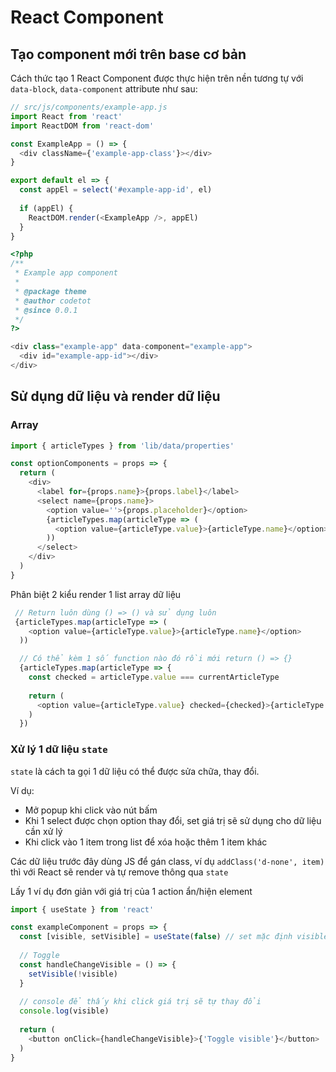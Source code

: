 # React Component

## Tạo component mới trên base cơ bản

Cách thức tạo 1 React Component được thực hiện trên nền tương tự với `data-block`, `data-component` attribute như sau:

```js
// src/js/components/example-app.js
import React from 'react'
import ReactDOM from 'react-dom'

const ExampleApp = () => {
  <div className={'example-app-class'}></div>
}

export default el => {
  const appEl = select('#example-app-id', el)
  
  if (appEl) {
    ReactDOM.render(<ExampleApp />, appEl)
  }
}
```

```php
<?php
/**
 * Example app component
 *
 * @package theme
 * @author codetot
 * @since 0.0.1
 */
?>

<div class="example-app" data-component="example-app">
  <div id="example-app-id"></div>
</div>
```

## Sử dụng dữ liệu và render dữ liệu

### Array

```js
import { articleTypes } from 'lib/data/properties'

const optionComponents = props => {
  return (
    <div>
      <label for={props.name}>{props.label}</label>
      <select name={props.name}>
        <option value=''>{props.placeholder}</option>
        {articleTypes.map(articleType => (
          <option value={articleType.value}>{articleType.name}</option>
        ))
      </select>
    </div>
  )
}
```

Phân biệt 2 kiểu render 1 list array dữ liệu

```js
 // Return luôn dùng () => () và sử dụng luôn
 {articleTypes.map(articleType => (
    <option value={articleType.value}>{articleType.name}</option>
  ))

  // Có thể kèm 1 số function nào đó rồi mới return () => {}
  {articleTypes.map(articleType => {
    const checked = articleType.value === currentArticleType
  
    return (
      <option value={articleType.value} checked={checked}>{articleType.name}</option>
    )
  })
```

### Xử lý 1 dữ liệu `state`

`state` là cách ta gọi 1 dữ liệu có thể được sửa chữa, thay đổi.

Ví dụ:

- Mở popup khi click vào nút bấm
- Khi 1 select được chọn option thay đổi, set giá trị sẽ sử dụng cho dữ liệu cần xử lý
- Khi click vào 1 item trong list để xóa hoặc thêm 1 item khác

Các dữ liệu trước đây dùng JS để gán class, ví dụ `addClass('d-none', item)` thì với React sẽ render và tự remove thông qua `state`

Lấy 1 ví dụ đơn giản với giá trị của 1 action ẩn/hiện element

```js
import { useState } from 'react'

const exampleComponent = props => {
  const [visible, setVisible] = useState(false) // set mặc định visible = false
  
  // Toggle
  const handleChangeVisible = () => {
    setVisible(!visible)
  }
  
  // console để thấy khi click giá trị sẽ tự thay đổi
  console.log(visible)
  
  return (
    <button onClick={handleChangeVisible}>{'Toggle visible'}</button>
  )
}
```
